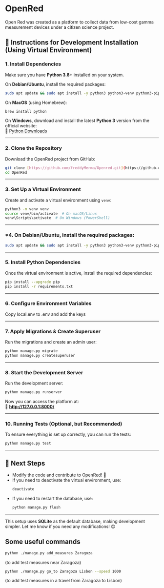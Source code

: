 # OpenRed
Open Red was created as a platform to collect data from low-cost gamma measurement devices under a citizen science project.

## **📝 Instructions for Development Installation (Using Virtual Environment)**

### **1. Install Dependencies**  
Make sure you have **Python 3.8+** installed on your system.  

On **Debian/Ubuntu**, install the required packages:  
```bash
sudo apt update && sudo apt install -y python3 python3-venv python3-pip
```

On **MacOS** (using Homebrew):  
```bash
brew install python
```

On **Windows**, download and install the latest **Python 3** version from the official website:  
🔗 [Python Downloads](https://www.python.org/downloads/)  

---

### **2. Clone the Repository**  
Download the OpenRed project from GitHub:  
```bash
git clone [https://github.com/freddyMerma/Openred.git](https://github.com/freddyMerma/Openred.git)
cd OpenRed
```

---

### **3. Set Up a Virtual Environment**  
Create and activate a virtual environment using `venv`:  

```bash
python3 -m venv venv
source venv/bin/activate  # On macOS/Linux
venv\Scripts\activate  # On Windows (PowerShell)
```

---

### *4. On **Debian/Ubuntu**, install the required packages:

```bash
sudo apt update && sudo apt install -y python3 python3-venv python3-pip build-essential python3-dev libpq-dev
```

---

### **5. Install Python Dependencies**  
Once the virtual environment is active, install the required dependencies:  

```bash
pip install --upgrade pip
pip install -r requirements.txt
```

---

### **6. Configure Environment Variables**  
Copy local.env to .env and add the keys

---

### **7. Apply Migrations & Create Superuser**  
Run the migrations and create an admin user:  

```bash
python manage.py migrate
python manage.py createsuperuser
```

---

### **8. Start the Development Server**  
Run the development server:  

```bash
python manage.py runserver
```

Now you can access the platform at:  
📌 **http://127.0.0.1:8000/**  

---

### **10. Running Tests (Optional, but Recommended)**  
To ensure everything is set up correctly, you can run the tests:  

```bash
python manage.py test
```

---

## **🎯 Next Steps**  
- Modify the code and contribute to OpenRed! 🚀  
- If you need to deactivate the virtual environment, use:  
  ```bash
  deactivate
  ```  
- If you need to restart the database, use:  
  ```bash
  python manage.py flush
  ```

---

This setup uses **SQLite** as the default database, making development simpler. Let me know if you need any modifications! 😊


## Some useful commands
```bash
python ./manage.py add_measures Zaragoza
```
 (to add test measures near Zaragoza)

 ```bash
python ./manage.py go_to Zaragoza Lisbon --speed 1000
```
 (to add test measures in a travel from  Zaragoza to Lisbon)
